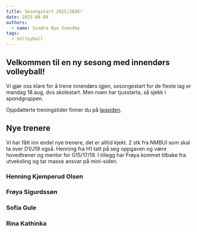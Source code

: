```yaml
---
title: Sesongstart 2025/2026!
date: 2025-08-09
authors:
  - name: Sindre Øye Svendby
tags:
  - Volleyball
---
```


## Velkommen til en ny sesong med innendørs volleyball!

Vi gjør oss klare for å trene innendørs igjen, sesongestart for de fleste lag er mandag 18.aug, dvs skolestart. Men noen har tjusstarta, så sjekk i spondgruppen.

Oppdatterte treningstider finner du på [lagsiden](/lag).

## Nye trenere

Vi har fått inn endel nye trenere, det er alltid kjekt.  2 stk fra NMBUI som skal ta over D1/J19 også. Henning fra H1 tatt på seg oppgaven og være hovedtrener og mentor for G15/17/19.
I tillegg har Frøya kommet tilbake fra utveksling og tar masse ansvar på mini-siden. 

### Henning Kjemperud Olsen


### Frøya Sigurdssøn


### Sofia Gule 


### Rina Kathinka 


